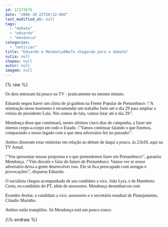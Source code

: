 ```yaml
---
id: 12373676
date: "2006-10-22T20:32:00Z"
last_modified_at: null
tags:
  - "debate"
  - "eduardo"
  - "mendonca"
categories:
  - "noticias"
title: "Eduardo e Mendon\u00e7a chegaram para o debate"
sutia: null
chapeu: null
autor: null
imagem: null
---
```

{\% raw %}
<p><P><FONT face=Verdana>Os dois entraram há pouco na TV - praticamente no mesmo minuto.</FONT></P></p>
<p><P><FONT face=Verdana>Eduardo negou haver um clima de já-ganhou na Frente Popular de Pernambuco: \"A orientação nesse momento é recomendar um trabalho forte até o dia 29 para ampliar a vitória do presidente Lula. Nós somos de luta, vamos lutar até o dia 29\".</FONT></P></p>
<p><P><FONT face=Verdana>Mendonça disse que continuará, nestes últimos cinco dias de campanha, a fazer um intenso corpo-a-corpo em todo o Estado. \"Vamos continuar falando o que fizemos, comparando o nosso legado com o que meu adversário fez no passado\".</FONT></P></p>
<p><P><FONT face=Verdana>Ambos disseram estar otimistas em relação ao debate de daqui a pouco, às 21h10, aqui na TV Jornal.</FONT></P></p>
<p><P><FONT face=Verdana>\"Vou apresentar nossas propostas e o que pretendemos fazer em Pernambuco\", garantiu Mendonça. \"Vim discutir e falar do futuro de Pernambuco. Vamos ver se nosso adversário deixa a gente desenvolver isso. Ele só fica preocupado com arengas e provocações\", disparou Eduardo.</FONT></P></p>
<p><P><FONT face=Verdana>O socialista chegou acompanhado de seu candidato a vice, João Lyra, e de Humberto Costa, ex-candidato do PT, além de assessores. Mendonça desembarcou com</p>
<p> Evandro Avelar, o candidato a vice, assessores e o secretário estadual de Planejamento, Cláudio Marinho.</FONT></P></p>
<p><P><FONT face=Verdana>Ambos estão tranqüilos. Só Mendonça está um pouco rouco.</FONT></P> </p>
{\% endraw %}